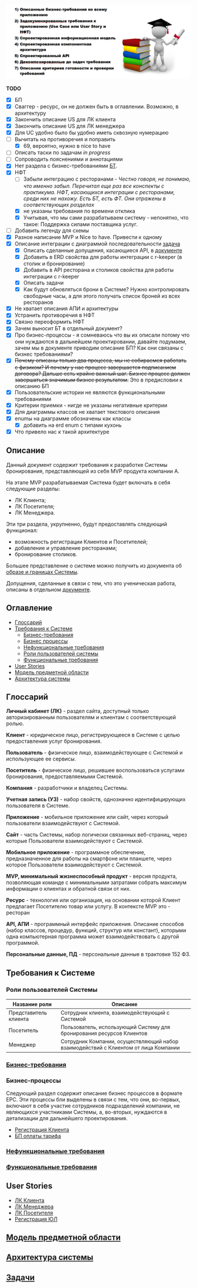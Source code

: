 ![](img/Screenshot_124.png)

**TODO**

- [x] БП
- [x] Сваггер - ресурс, он не должен быть в оглавлении. Возможно, в архитектуру
- [x] Закончить описание US для ЛК клиента
- [x] Закончить описание US для ЛК менеджера
- [x] Для UC удобно было бы удобно иметь сквозную нумерацию
- [ ] Вычитать на противоречия и поправить
  - [x] 69, вероятно, нужно в nice to have
- [ ] Описать таски по задачам _in progress_
- [ ] Сопроводить пояснениями и аннотациями
- [x] Нет раздела с бизнес-требованиями [БТ](structure/requirements/concepts-and-borders.md).
- [x] НФТ
  - [ ] Забыли интеграцию с ресторанами - _Честно говоря, не понимаю, что именно забыл. Перечитал еще раз все конспекты с практикума. НФТ, касающихся интеграции с ресторанами, среди них не нахожу. Есть БТ, есть ФТ. Они отражены в соответствующих разделах_
  - [x] не указаны требования по времени отклика
  - [x] Учитывая, что мы сами разрабатываем систему - непонятно, что такое: Поддержка силами поставщика услуг.
- [ ] Добавить легенду для схемы
- [x] Разное написание MVP и Nice to have. Привести к одному
- [x] Описание интеграции с диаграммой последовательности [задача](structure/tasks/lk-visitor/39.md)
  - [x] Описать сделанные допущения, касающиеся API, в [документе](structure/requirements/assumptions.md)
  - [x] Добавить в ERD свойства для работы интеграции с r-keeper (в столик и бронирование)
  - [x] Добавить в API ресторана и столиков свойства для работы интеграции с r-keeper
  - [x] Описать задачи
  - [X] Как будут обновляться брони в Системе? Нужно контролировать свободные часы, а для этого получать список броней из всех ресторанов
- [x] Не хватает описания АПИ и архитектуры
- [x] Устранить противоречия в НФТ
- [x] Связно переоформить НФТ
- [x] Зачем выносит БТ в отдельный документ?
- [x] Про бизнес-процессы - я сомневаюсь что вы их описали потому что они нуждаются в дальнейшем проектировании, давайте подумаем, зачем мы в документе приводим описание БП? Как они связаны с бизнес требованиями?
- [x] ~~Почему описаны только два процесса, мы не собираемся работать с физиком? И почему у нас процесс завершается подписанием договора? Дальше есть крайне важный шаг. Бизнес процесс должен завершаться значимым бизнес результатом.~~ Это в предисловии к описанию БП
- [x] Пользовательские истории не являются функциональными требованиями
- [x] Критерии приемки - нигде не указаны негативные критерии
- [x] Для диаграммы классов не хватает текстового описания
- [x] enumы на диаграмме обозначены как классы
  - [x] добавить на erd enum с типами кухонь
- [x] Что привело нас к такой архитектуре

## Описание

Данный документ содержит требования к разработке Системы бронирования, представляющей из себя MVP продукта компании А.

На этапе MVP разрабатываемая Система будет включать в себя следующие разделы:

* ЛК Клиента;
* ЛК Посетителя;
* ЛК Менеджера.

Эти три раздела, укрупненно, будут предоставлять следующий функционал:

* возможность регистрации Клиентов и Посетителей;
* добавление и управление ресторанами;
* бронирование столиков.

Большее представление о системе можно получить из документа об [образе и границах Системы](structure/requirements/concepts-and-borders.md).

Допущения, сделанные в связи с тем, что это ученическая работа, описаны в отдельном [документе](structure/requirements/assumptions.md).

## Оглавление

* [Глоссарий](#глоссарий)
* [Требования к Системе](#требования-к-системе)
  * [Бизнес-требования](#бизнес-требованияstructurerequirementsbusiness-requirementsmd)
  * [Бизнес процессы](#бизнес-процессы)
  * [Нефункциональные требования](#нефункциональные-требованияstructurerequirementsnon-functionalmd)
  * [Роли пользователей системы](#роли-пользователей-системы)
  * [Функциональные требования](#функциональные-требованияstructurerequirementsfunctionalmd)
* [User Stories](#user-stories)
* [Модель предметной области](#модель-предметной-области)
* [Архитектура системы](#архитектура-системыstructurearchc4-containersmd)

## Глоссарий

**Личный кабинет (ЛК)** - раздел сайта, доступный только авторизированным пользователям и клиентам с соответствующей ролью.

**Клиент** - юридическое лицо, регистрирующееся в Системе с целью предоставления услуг бронирования.

**Пользователь** - физическое лицо, взаимодействующее с Системой и использующее ее сервисы.

**Посетитель** - физическое лицо, решившее воспользоваться услугами бронирования, предоставляемыми Системой.

**Компания** - разработчики и владелец Системы.

**Учетная запись (УЗ)** - набор свойств, однозначно идентифицирующих пользователя в Системе.

**Приложение** - мобильное приложение или сайт, через который пользователи взаимодействуют с Системой.

**Сайт** - часть Системы, набор логически связанных веб-страниц, через которые Пользователи взаимодействуют с Системой.

**Мобильное приложение** - программное обеспечение, предназначенное для работы на смартфоне или планшете, через которое Пользователи взаимодействуют с Системой.

**MVP, минимальный жизнеспособный продукт** - версия продукта, позволяющая команде с минимальными затратами собрать максимум информации о клиентах и обратной связи от них.

**Ресурс** - технология или организация, на основании которой Клиент предлагает Посетителю товар или услугу. В контексте MVP это - ресторан

**API, АПИ** - программный интерфейс приложения. Описание способов (набор классов, процедур, функций, структур или констант), которыми одна компьютерная программа может взаимодействовать с другой программой.

**Персональные данные, ПД** - персональные данные в трактовке 152 ФЗ.

## Требования к Системе

### Роли пользователей Системы

|Название роли|Описание|
|-------------|--------|
|Представитель клиента|Сотрудник клиента, взаимодействующий с Системой|
|Посетитель|Пользователь, использующий Систему для бронирования ресурсов Клиентов|
|Менеджер|Сотрудник Компании, осуществляющий набор взаимодействий с Клиентом от лица Компании|

### [Бизнес-требования](structure/requirements/business-requirements.md)

### Бизнес-процессы

Следующий раздел содержит описание бизнес процессов в формате EPC. Эти процессы бли выделены в связи с тем, что они, во-первых, включают в себя участие сотрудников подразделений компании, не являющихся участниками Системы, а, во-вторых, нуждаются в детализации для дальнейшего проектирования.

* [Регистрация Клиента](structure/requirements/client-registration.md)
* [БП оплаты тарифа](structure/requirements/renewal-bp.md)

### [Нефункциональные требования](structure/requirements/non-functional.md)

### [Функциональные требования](structure/requirements/functional.md)

## User Stories

* [ЛК Клиента](structure/uc/client-profile.md)
* [ЛК Менеджера](structure/uc/manager-profile.md)
* [ЛК Посетителя](structure/uc/user-profile.md)
* [Регистрация ЮЛ](structure/uc/client-registration.md)

## [Модель предметной области](structure/erd/erd.md)

## [Архитектура системы](structure/arch/c4-containers.md)

## [Задачи](structure/tasks/tasks.md)
